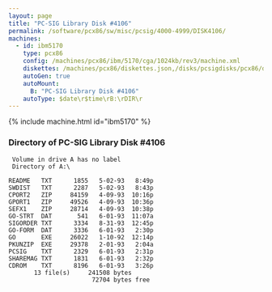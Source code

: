 ```yaml
---
layout: page
title: "PC-SIG Library Disk #4106"
permalink: /software/pcx86/sw/misc/pcsig/4000-4999/DISK4106/
machines:
  - id: ibm5170
    type: pcx86
    config: /machines/pcx86/ibm/5170/cga/1024kb/rev3/machine.xml
    diskettes: /machines/pcx86/diskettes.json,/disks/pcsigdisks/pcx86/diskettes.json
    autoGen: true
    autoMount:
      B: "PC-SIG Library Disk #4106"
    autoType: $date\r$time\rB:\rDIR\r
---
```


{% include machine.html id="ibm5170" %}

### Directory of PC-SIG Library Disk #4106

     Volume in drive A has no label
     Directory of A:\

    README   TXT      1855   5-02-93   8:49p
    SWDIST   TXT      2287   5-02-93   8:43p
    CPORT2   ZIP     84159   4-09-93  10:16p
    GPORT1   ZIP     49526   4-09-93  10:36p
    SEFX1    ZIP     28714   4-09-93  10:38p
    GO-STRT  DAT       541   6-01-93  11:07a
    SIGORDER TXT      3334   8-31-93  12:45p
    GO-FORM  DAT      3336   6-01-93   2:30p
    GO       EXE     26022   1-10-92  12:14p
    PKUNZIP  EXE     29378   2-01-93   2:04a
    PCSIG    TXT      2329   6-01-93   2:31p
    SHAREMAG TXT      1831   6-01-93   2:32p
    CDROM    TXT      8196   6-01-93   3:26p
           13 file(s)     241508 bytes
                           72704 bytes free

